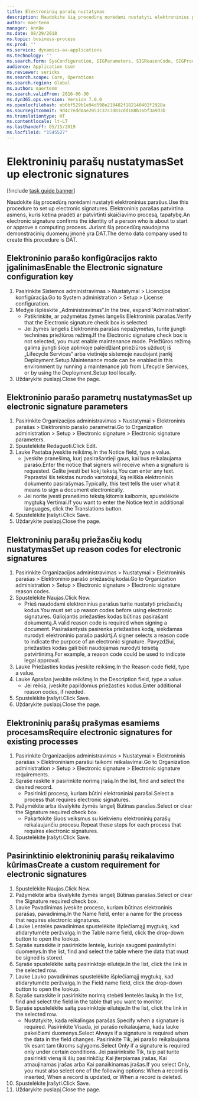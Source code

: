 ```yaml
---
title: Elektroninių parašų nustatymas
description: Naudokite šią procedūrą norėdami nustatyti elektroninius parašus.
author: maertenm
manager: AnnBe
ms.date: 08/29/2018
ms.topic: business-process
ms.prod: ''
ms.service: dynamics-ax-applications
ms.technology: ''
ms.search.form: SysConfiguration, SIGParameters, SIGReasonCode, SIGProcSetup
audience: Application User
ms.reviewer: sericks
ms.search.scope: Core, Operations
ms.search.region: Global
ms.author: maertenm
ms.search.validFrom: 2016-06-30
ms.dyn365.ops.version: Version 7.0.0
ms.openlocfilehash: eb6bf529b1e94d598e219482f182140402f2928a
ms.sourcegitcommit: 9d4c7edd0ae2053c37c7d81cdd180b16bf3a9d3b
ms.translationtype: HT
ms.contentlocale: lt-LT
ms.lasthandoff: 05/15/2019
ms.locfileid: "1545527"
---
```

# <a name="set-up-electronic-signatures"></a><span data-ttu-id="77e4d-103">Elektroninių parašų nustatymas</span><span class="sxs-lookup"><span data-stu-id="77e4d-103">Set up electronic signatures</span></span>

[!include [task guide banner](../../includes/task-guide-banner.md)]

<span data-ttu-id="77e4d-104">Naudokite šią procedūrą norėdami nustatyti elektroninius parašus.</span><span class="sxs-lookup"><span data-stu-id="77e4d-104">Use this procedure to set up electronic signatures.</span></span> <span data-ttu-id="77e4d-105">Elektroninis parašas patvirtina asmens, kuris ketina pradėti ar patvirtinti skaičiavimo procesą, tapatybę.</span><span class="sxs-lookup"><span data-stu-id="77e4d-105">An electronic signature confirms the identity of a person who is about to start or approve a computing process.</span></span> <span data-ttu-id="77e4d-106">Juriant šią procedūrą naudojama demonstracinių duomenų įmonė yra DAT.</span><span class="sxs-lookup"><span data-stu-id="77e4d-106">The demo data company used to create this procedure is DAT.</span></span>


## <a name="enable-the-electronic-signature-configuration-key"></a><span data-ttu-id="77e4d-107">Elektroninio parašo konfigūracijos rakto įgalinimas</span><span class="sxs-lookup"><span data-stu-id="77e4d-107">Enable the Electronic signature configuration key</span></span>
1. <span data-ttu-id="77e4d-108">Pasirinkite Sistemos administravimas > Nustatymai > Licencijos konfigūracija.</span><span class="sxs-lookup"><span data-stu-id="77e4d-108">Go to System administration > Setup > License configuration.</span></span>
2. <span data-ttu-id="77e4d-109">Medyje išplėskite „Administravimas“.</span><span class="sxs-lookup"><span data-stu-id="77e4d-109">In the tree, expand 'Administration'.</span></span>
    * <span data-ttu-id="77e4d-110">Patikrinkite, ar pažymėtas žymės langelis Elektroninis parašas.</span><span class="sxs-lookup"><span data-stu-id="77e4d-110">Verify that the Electronic signature check box is selected.</span></span>  
    * <span data-ttu-id="77e4d-111">Jei žymės langelis Elektroninis parašas nepažymėtas, turite įjungti techninės priežiūros režimą.</span><span class="sxs-lookup"><span data-stu-id="77e4d-111">If the Electronic signature check box is not selected, you must enable maintenance mode.</span></span> <span data-ttu-id="77e4d-112">Priežiūros režimą galima įjungti šioje aplinkoje paleidžiant priežiūros užduotį iš „Lifecycle Services“ arba vietinėje sistemoje naudojant įrankį Deployment.Setup.</span><span class="sxs-lookup"><span data-stu-id="77e4d-112">Maintenance mode can be enabled in this environment by running a maintenance job from Lifecycle Services, or by using the Deployment.Setup tool locally.</span></span>  
3. <span data-ttu-id="77e4d-113">Uždarykite puslapį.</span><span class="sxs-lookup"><span data-stu-id="77e4d-113">Close the page.</span></span>

## <a name="set-up-electronic-signature-parameters"></a><span data-ttu-id="77e4d-114">Elektroninio parašo parametrų nustatymas</span><span class="sxs-lookup"><span data-stu-id="77e4d-114">Set up electronic signature parameters</span></span>
1. <span data-ttu-id="77e4d-115">Pasirinkite Organizacijos administravimas > Nustatymai > Elektroninis parašas > Elektroninio parašo parametrai.</span><span class="sxs-lookup"><span data-stu-id="77e4d-115">Go to Organization administration > Setup > Electronic signature > Electronic signature parameters.</span></span>
2. <span data-ttu-id="77e4d-116">Spustelėkite Redaguoti.</span><span class="sxs-lookup"><span data-stu-id="77e4d-116">Click Edit.</span></span>
3. <span data-ttu-id="77e4d-117">Lauke Pastaba įveskite reikšmę.</span><span class="sxs-lookup"><span data-stu-id="77e4d-117">In the Notice field, type a value.</span></span>
    * <span data-ttu-id="77e4d-118">Įveskite pranešimą, kurį pasirašantieji gaus, kai bus reikalaujama parašo.</span><span class="sxs-lookup"><span data-stu-id="77e4d-118">Enter the notice that signers will receive when a signature is requested.</span></span> <span data-ttu-id="77e4d-119">Galite įvesti bet kokį tekstą.</span><span class="sxs-lookup"><span data-stu-id="77e4d-119">You can enter any text.</span></span> <span data-ttu-id="77e4d-120">Paprastai šis tekstas nurodo vartotojui, ką reiškia elektroninis dokumento pasirašymas.</span><span class="sxs-lookup"><span data-stu-id="77e4d-120">Typically, this text tells the user what it means to sign a document electronically.</span></span>  
    * <span data-ttu-id="77e4d-121">Jei norite įvesti pranešimo tekstą kitomis kalbomis, spustelėkite mygtuką Vertimai.</span><span class="sxs-lookup"><span data-stu-id="77e4d-121">If you want to enter the Notice text in additional languages, click the Translations button.</span></span>  
4. <span data-ttu-id="77e4d-122">Spustelėkite Įrašyti.</span><span class="sxs-lookup"><span data-stu-id="77e4d-122">Click Save.</span></span>
5. <span data-ttu-id="77e4d-123">Uždarykite puslapį.</span><span class="sxs-lookup"><span data-stu-id="77e4d-123">Close the page.</span></span>

## <a name="set-up-reason-codes-for-electronic-signatures"></a><span data-ttu-id="77e4d-124">Elektroninių parašų priežasčių kodų nustatymas</span><span class="sxs-lookup"><span data-stu-id="77e4d-124">Set up reason codes for electronic signatures</span></span>
1. <span data-ttu-id="77e4d-125">Pasirinkite Organizacijos administravimas > Nustatymai > Elektroninis parašas > Elektroninio parašo priežasčių kodai.</span><span class="sxs-lookup"><span data-stu-id="77e4d-125">Go to Organization administration > Setup > Electronic signature > Electronic signature reason codes.</span></span>
2. <span data-ttu-id="77e4d-126">Spustelėkite Naujas.</span><span class="sxs-lookup"><span data-stu-id="77e4d-126">Click New.</span></span>
    * <span data-ttu-id="77e4d-127">Prieš naudodami elektroninius parašus turite nustatyti priežasčių kodus.</span><span class="sxs-lookup"><span data-stu-id="77e4d-127">You must set up reason codes before using electronic signatures.</span></span> <span data-ttu-id="77e4d-128">Galiojantis priežasties kodas būtinas pasirašant dokumentą.</span><span class="sxs-lookup"><span data-stu-id="77e4d-128">A valid reason code is required when signing a document.</span></span>     <span data-ttu-id="77e4d-129">Pasirašantysis pasirenka priežasties kodą, siekdamas nurodyti elektroninio parašo paskirtį.</span><span class="sxs-lookup"><span data-stu-id="77e4d-129">A signer selects a reason code to indicate the purpose of an electronic signature.</span></span> <span data-ttu-id="77e4d-130">Pavyzdžiui, priežasties kodas gali būti naudojamas nurodyti teisėtą patvirtinimą.</span><span class="sxs-lookup"><span data-stu-id="77e4d-130">For example, a reason code could be used to indicate legal approval.</span></span>  
3. <span data-ttu-id="77e4d-131">Lauke Priežasties kodas įveskite reikšmę.</span><span class="sxs-lookup"><span data-stu-id="77e4d-131">In the Reason code field, type a value.</span></span>
4. <span data-ttu-id="77e4d-132">Lauke Aprašas įveskite reikšmę.</span><span class="sxs-lookup"><span data-stu-id="77e4d-132">In the Description field, type a value.</span></span>
    * <span data-ttu-id="77e4d-133">Jei reikia, įveskite papildomus priežasties kodus.</span><span class="sxs-lookup"><span data-stu-id="77e4d-133">Enter additional reason codes, if needed.</span></span>  
5. <span data-ttu-id="77e4d-134">Spustelėkite Įrašyti.</span><span class="sxs-lookup"><span data-stu-id="77e4d-134">Click Save.</span></span>
6. <span data-ttu-id="77e4d-135">Uždarykite puslapį.</span><span class="sxs-lookup"><span data-stu-id="77e4d-135">Close the page.</span></span>

## <a name="require-electronic-signatures-for-existing-processes"></a><span data-ttu-id="77e4d-136">Elektroninių parašų prašymas esamiems procesams</span><span class="sxs-lookup"><span data-stu-id="77e4d-136">Require electronic signatures for existing processes</span></span>
1. <span data-ttu-id="77e4d-137">Pasirinkite Organizacijos administravimas > Nustatymai > Elektroninis parašas > Elektroniniam parašui taikomi reikalavimai.</span><span class="sxs-lookup"><span data-stu-id="77e4d-137">Go to Organization administration > Setup > Electronic signature > Electronic signature requirements.</span></span>
2. <span data-ttu-id="77e4d-138">Sąraše raskite ir pasirinkite norimą įrašą.</span><span class="sxs-lookup"><span data-stu-id="77e4d-138">In the list, find and select the desired record.</span></span>
    * <span data-ttu-id="77e4d-139">Pasirinkti procesą, kuriam būtini elektroniniai parašai.</span><span class="sxs-lookup"><span data-stu-id="77e4d-139">Select a process that requires electronic signatures.</span></span>  
3. <span data-ttu-id="77e4d-140">Pažymėkite arba išvalykite žymės langelį Būtinas parašas.</span><span class="sxs-lookup"><span data-stu-id="77e4d-140">Select or clear the Signature required check box.</span></span>
    * <span data-ttu-id="77e4d-141">Pakartokite šiuos veiksmus su kiekvienu elektroninių parašų reikalaujančiu procesu.</span><span class="sxs-lookup"><span data-stu-id="77e4d-141">Repeat these steps for each process that requires electronic signatures.</span></span>  
4. <span data-ttu-id="77e4d-142">Spustelėkite Įrašyti.</span><span class="sxs-lookup"><span data-stu-id="77e4d-142">Click Save.</span></span>

## <a name="create-a-custom-requirement-for-electronic-signatures"></a><span data-ttu-id="77e4d-143">Pasirinktinio elektroninių parašų reikalavimo kūrimas</span><span class="sxs-lookup"><span data-stu-id="77e4d-143">Create a custom requirement for electronic signatures</span></span>
1. <span data-ttu-id="77e4d-144">Spustelėkite Naujas.</span><span class="sxs-lookup"><span data-stu-id="77e4d-144">Click New.</span></span>
2. <span data-ttu-id="77e4d-145">Pažymėkite arba išvalykite žymės langelį Būtinas parašas.</span><span class="sxs-lookup"><span data-stu-id="77e4d-145">Select or clear the Signature required check box.</span></span>
3. <span data-ttu-id="77e4d-146">Lauke Pavadinimas įveskite proceso, kuriam būtinas elektroninis parašas, pavadinimą.</span><span class="sxs-lookup"><span data-stu-id="77e4d-146">In the Name field, enter a name for the process that requires electronic signatures.</span></span>
4. <span data-ttu-id="77e4d-147">Lauke Lentelės pavadinimas spustelėkite išplečiamąjį mygtuką, kad atidarytumėte peržvalgą.</span><span class="sxs-lookup"><span data-stu-id="77e4d-147">In the Table name field, click the drop-down button to open the lookup.</span></span>
5. <span data-ttu-id="77e4d-148">Sąraše suraskite ir pasirinkite lentelę, kurioje saugomi pasirašytini duomenys.</span><span class="sxs-lookup"><span data-stu-id="77e4d-148">In the list, find and select the table where the data that must be signed is stored.</span></span>
6. <span data-ttu-id="77e4d-149">Sąraše spustelėkite saitą pasirinktoje eilutėje.</span><span class="sxs-lookup"><span data-stu-id="77e4d-149">In the list, click the link in the selected row.</span></span>
7. <span data-ttu-id="77e4d-150">Lauke Lauko pavadinimas spustelėkite išplečiamąjį mygtuką, kad atidarytumėte peržvalgą.</span><span class="sxs-lookup"><span data-stu-id="77e4d-150">In the Field name field, click the drop-down button to open the lookup.</span></span>
8. <span data-ttu-id="77e4d-151">Sąraše suraskite ir pasirinkite norimą stebėti lentelės lauką.</span><span class="sxs-lookup"><span data-stu-id="77e4d-151">In the list, find and select the field in the table that you want to monitor.</span></span>
9. <span data-ttu-id="77e4d-152">Sąraše spustelėkite saitą pasirinktoje eilutėje.</span><span class="sxs-lookup"><span data-stu-id="77e4d-152">In the list, click the link in the selected row.</span></span>
    * <span data-ttu-id="77e4d-153">Nustatykite, kada reikalingas parašas.</span><span class="sxs-lookup"><span data-stu-id="77e4d-153">Specify when a signature is required.</span></span>     <span data-ttu-id="77e4d-154">Pasirinkite Visada, jei parašo reikalaujama, kada lauke pakeičiami duomenys.</span><span class="sxs-lookup"><span data-stu-id="77e4d-154">Select Always if a signature is required when the data in the field changes.</span></span>     <span data-ttu-id="77e4d-155">Pasirinkite Tik, jei parašo reikalaujama tik esant tam tikroms sąlygoms.</span><span class="sxs-lookup"><span data-stu-id="77e4d-155">Select Only if a signature is required only under certain conditions.</span></span> <span data-ttu-id="77e4d-156">Jei pasirinksite Tik, taip pat turite pasirinkti vieną iš šių pasirinkčių: Kai įterpiamas įrašas, Kai atnaujinamas įrašas arba Kai panaikinamas įrašas.</span><span class="sxs-lookup"><span data-stu-id="77e4d-156">If you select Only, you must also select one of the following options: When a record is inserted, When a record is updated, or When a record is deleted.</span></span>  
10. <span data-ttu-id="77e4d-157">Spustelėkite Įrašyti.</span><span class="sxs-lookup"><span data-stu-id="77e4d-157">Click Save.</span></span>
11. <span data-ttu-id="77e4d-158">Uždarykite puslapį.</span><span class="sxs-lookup"><span data-stu-id="77e4d-158">Close the page.</span></span>

